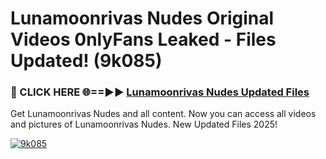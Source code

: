 # Lunamoonrivas Nudes Original Videos 0nlyFans Leaked - Files Updated! (9k085)

<h3>🔴 CLICK HERE 🌐==►► <a href="https://tinyurl.com/4mcuefdz" rel="nofollow">Lunamoonrivas Nudes Updated Files</a></h3>

Get Lunamoonrivas Nudes and all content. Now you can access all videos and pictures of Lunamoonrivas Nudes. New Updated Files 2025!

[![9k085](https://i.imgur.com/StAQSOY.gif)](https://tinyurl.com/4mcuefdz)
